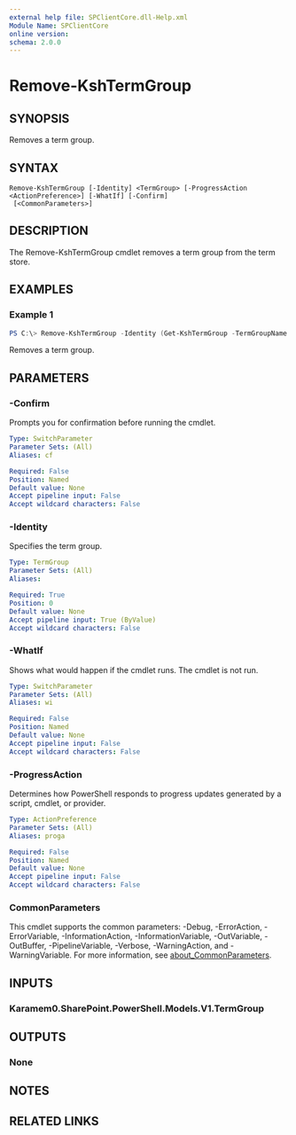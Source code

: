 ```yaml
---
external help file: SPClientCore.dll-Help.xml
Module Name: SPClientCore
online version:
schema: 2.0.0
---
```


# Remove-KshTermGroup

## SYNOPSIS
Removes a term group.

## SYNTAX

```
Remove-KshTermGroup [-Identity] <TermGroup> [-ProgressAction <ActionPreference>] [-WhatIf] [-Confirm]
 [<CommonParameters>]
```

## DESCRIPTION
The Remove-KshTermGroup cmdlet removes a term group from the term store.

## EXAMPLES

### Example 1
```powershell
PS C:\> Remove-KshTermGroup -Identity (Get-KshTermGroup -TermGroupName 'Company')
```

Removes a term group.

## PARAMETERS

### -Confirm
Prompts you for confirmation before running the cmdlet.

```yaml
Type: SwitchParameter
Parameter Sets: (All)
Aliases: cf

Required: False
Position: Named
Default value: None
Accept pipeline input: False
Accept wildcard characters: False
```

### -Identity
Specifies the term group.

```yaml
Type: TermGroup
Parameter Sets: (All)
Aliases:

Required: True
Position: 0
Default value: None
Accept pipeline input: True (ByValue)
Accept wildcard characters: False
```

### -WhatIf
Shows what would happen if the cmdlet runs. The cmdlet is not run.

```yaml
Type: SwitchParameter
Parameter Sets: (All)
Aliases: wi

Required: False
Position: Named
Default value: None
Accept pipeline input: False
Accept wildcard characters: False
```

### -ProgressAction
Determines how PowerShell responds to progress updates generated by a script, cmdlet, or provider.

```yaml
Type: ActionPreference
Parameter Sets: (All)
Aliases: proga

Required: False
Position: Named
Default value: None
Accept pipeline input: False
Accept wildcard characters: False
```

### CommonParameters
This cmdlet supports the common parameters: -Debug, -ErrorAction, -ErrorVariable, -InformationAction, -InformationVariable, -OutVariable, -OutBuffer, -PipelineVariable, -Verbose, -WarningAction, and -WarningVariable. For more information, see [about_CommonParameters](http://go.microsoft.com/fwlink/?LinkID=113216).

## INPUTS

### Karamem0.SharePoint.PowerShell.Models.V1.TermGroup

## OUTPUTS

### None

## NOTES

## RELATED LINKS


